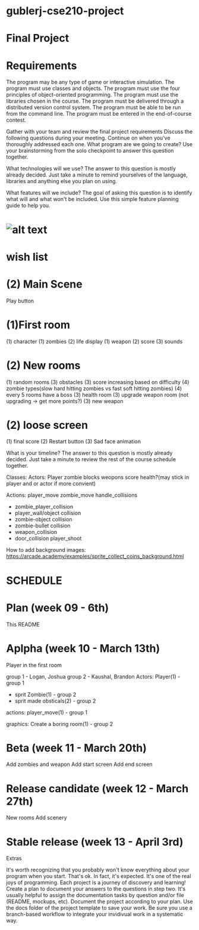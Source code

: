 # gublerj-cse210-project
# Final Project



# Requirements
The program may be any type of game or interactive simulation.
The program must use classes and objects.
The program must use the four principles of object-oriented programming.
The program must use the libraries chosen in the course.
The program must be delivered through a distributed version control system.
The program must be able to be run from the command line.
The program must be entered in the end-of-course contest.


Gather with your team and review the final project requirements Discuss the following questions during your meeting. Continue on when you've thoroughly addressed each one.
What program are we going to create? Use your brainstorming from the solo checkpoint to answer this question together.

What technologies will we use? The answer to this question is mostly already decided. Just take a minute to remind yourselves of the language, libraries and anything else you plan on using.

What features will we include? The goal of asking this question is to identify what will and what won't be included. Use this simple feature planning guide to help you.

# ![alt text](http://url/to/img.png)



# wish list

# (2) Main Scene
Play button

# (1)First room
(1) character
(1) zombies
(2) life display
(1) weapon
(2) score
(3) sounds

# (2) New rooms
(1) random rooms
(3) obstacles
(3) score increasing based on difficulty
(4) zombie types(slow hard hitting zombies vs fast soft hitting zombies)
(4) every 5 rooms have a boss
(3) health room
(3) upgrade weapon room (not upgrading -> get more points?)
(3) new weapon

# (2) loose screen
(1) final score
(2) Restart button
(3) Sad face animation



What is your timeline? The answer to this question is mostly already decided. Just take a minute to review the rest of the course schedule together.

Classes:
Actors:
Player
zombie
blocks
weopons
score
health?(may stick in player and or actor if more convient)

Actions:
player_move
zombie_move
handle_collisions
 - zombie_player_collision
 - player_wall/object collision
 - zombie-object collision
 - zombie-bullet collision
 - weapon_collision
 - door_collision
player_shoot

How to add background images: https://arcade.academy/examples/sprite_collect_coins_background.html


# SCHEDULE

# Plan (week 09 - 6th)
This README

# Aplpha (week 10 - March 13th)
Player in the first room

group 1 - Logan, Joshua
group 2 - Kaushal, Brandon
Actors:
Player(1) - group 1
- sprit
Zombie(1) - group 2
- sprit made
obsticals(2) - group 2

actions:
player_move(1) - group 1

graphics:
Create a boring room(1) - group 2

# Beta (week 11 - March 20th)
Add zombies and weapon
Add start screen
Add end screen

# Release candidate (week 12 - March 27th)
New rooms
Add scenery

# Stable release (week 13 - April 3rd)
Extras


It's worth recognizing that you probably won't know everything about your program when you start. That's ok. In fact, it's expected. It's one of the real joys of programming. Each project is a journey of discovery and learning!
Create a plan to document your answers to the questions in step two. It's usually helpful to assign the documentation tasks by question and/or file (README, mockups, etc).
Document the project according to your plan. Use the docs folder of the project template to save your work. Be sure you use a branch-based workflow to integrate your invidivual work in a systematic way.

